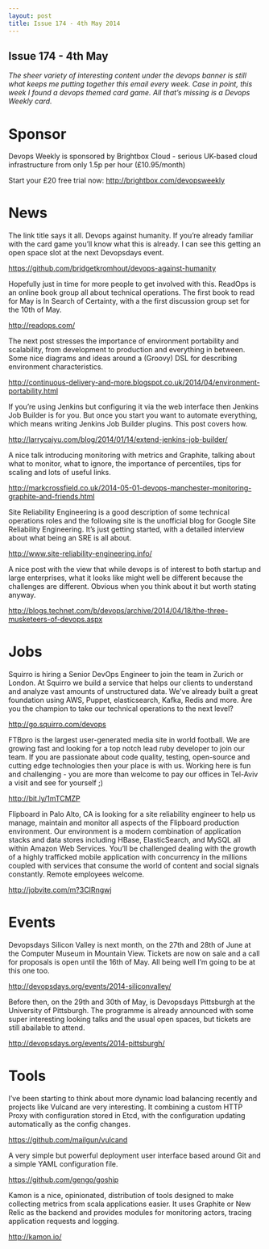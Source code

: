 ```yaml
---
layout: post
title: Issue 174 - 4th May 2014
---
```


## Issue 174 - 4th May

_The sheer variety of interesting content under the devops banner is still what keeps me putting together this email every week. Case in point, this week I found a devops themed card game. All that’s missing is a Devops Weekly card._


Sponsor
======

Devops Weekly is sponsored by Brightbox Cloud - serious UK-based cloud infrastructure from only 1.5p per hour (£10.95/month)

Start your £20 free trial now: http://brightbox.com/devopsweekly


News
====

The link title says it all. Devops against humanity. If you’re already familiar with the card game you’ll know what this is already. I can see this getting an open space slot at the next Devopsdays event.

https://github.com/bridgetkromhout/devops-against-humanity


Hopefully just in time for more people to get involved with this. ReadOps is an online book group all about technical operations. The first book to read for May is In Search of Certainty, with a the first discussion group set for the 10th of May.

http://readops.com/


The next post stresses the importance of environment portability and scalability, from development to production and everything in between. Some nice diagrams and ideas around a (Groovy) DSL for describing environment characteristics.

http://continuous-delivery-and-more.blogspot.co.uk/2014/04/environment-portability.html


If you’re using Jenkins but configuring it via the web interface then Jenkins Job Builder is for you. But once you start you want to automate everything, which means writing Jenkins Job Builder plugins. This post covers how.

http://larrycaiyu.com/blog/2014/01/14/extend-jenkins-job-builder/


A nice talk introducing monitoring with metrics and Graphite, talking about what to monitor, what to ignore, the importance of percentiles, tips for scaling and lots of useful links.

http://markcrossfield.co.uk/2014-05-01-devops-manchester-monitoring-graphite-and-friends.html


Site Reliability Engineering is a good description of some technical operations roles and the following site is the unofficial blog for Google Site Reliability Engineering. It’s just getting started, with a detailed interview about what being an SRE is all about.

http://www.site-reliability-engineering.info/


A nice post with the view that while devops is of interest to both startup and large enterprises, what it looks like might well be different because the challenges are different. Obvious when you think about it but worth stating anyway.

http://blogs.technet.com/b/devops/archive/2014/04/18/the-three-musketeers-of-devops.aspx


Jobs
====

Squirro is hiring a Senior DevOps Engineer to join the team in Zurich or London. At Squirro we build a service that helps our clients to understand and analyze vast amounts of unstructured data. We've already built a great foundation using AWS, Puppet, elasticsearch, Kafka, Redis and more. Are you the champion to take our technical operations to the next level?

http://go.squirro.com/devops


FTBpro is the largest user-generated media site in world football. We are growing fast and looking for a top notch lead ruby developer to join our team. If you are passionate about code quality, testing, open-source and cutting edge technologies then your place is with us. Working here is fun and challenging - you are more than welcome to pay our offices in Tel-Aviv a visit and see for yourself ;)

http://bit.ly/1mTCMZP


Flipboard in Palo Alto, CA is looking for a site reliability engineer to help us manage, maintain and monitor all aspects of the Flipboard production environment.  Our environment is a modern combination of application stacks and data stores including HBase, ElasticSearch, and MySQL all within Amazon Web Services.  You’ll be challenged dealing with the growth of a highly trafficked mobile application with concurrency in the millions coupled with services that consume the world of content and social signals constantly.  Remote employees welcome.

http://jobvite.com/m?3CIRngwj


Events
=====

Devopsdays Silicon Valley is next month, on the 27th and  28th of June at the Computer Museum in Mountain View. Tickets are now on sale and a call for proposals is open until the 16th of May. All being well I’m going to be at this one too.

http://devopsdays.org/events/2014-siliconvalley/


Before then, on the 29th and 30th of May, is Devopsdays Pittsburgh at the University of Pittsburgh. The programme is already announced with some super interesting looking talks and the usual open spaces, but tickets are still abailable to attend.

http://devopsdays.org/events/2014-pittsburgh/


Tools
====

I’ve been starting to think about more dynamic load balancing recently and projects like Vulcand are very interesting. It combining a custom HTTP Proxy with configuration stored in Etcd, with the configuration updating automatically as the config changes.

https://github.com/mailgun/vulcand


A very simple but powerful deployment user interface based around Git and a simple YAML configuration file.

https://github.com/gengo/goship


Kamon is a nice, opinionated, distribution of tools designed to make collecting metrics from scala applications easier. It uses Graphite or New Relic as the backend and provides modules for monitoring actors, tracing application requests and logging.

http://kamon.io/
